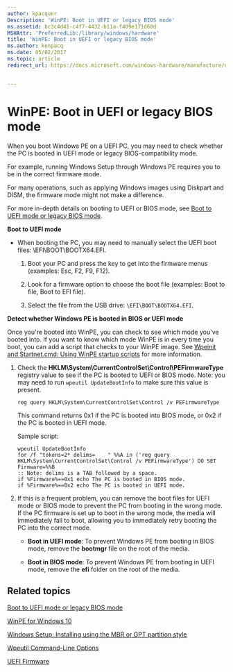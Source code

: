 ```yaml
---
author: kpacquer
Description: 'WinPE: Boot in UEFI or legacy BIOS mode'
ms.assetid: bc3c4d41-c4f7-4432-b11a-f409e171d60d
MSHAttr: 'PreferredLib:/library/windows/hardware'
title: 'WinPE: Boot in UEFI or legacy BIOS mode'
ms.author: kenpacq
ms.date: 05/02/2017
ms.topic: article
redirect_url: https://docs.microsoft.com/windows-hardware/manufacture/desktop/boot-to-uefi-mode-or-legacy-bios-mode


---
```


# WinPE: Boot in UEFI or legacy BIOS mode


When you boot Windows PE on a UEFI PC, you may need to check whether the PC is booted in UEFI mode or legacy BIOS-compatibility mode.

For example, running Windows Setup through Windows PE requires you to be in the correct firmware mode.

For many operations, such as applying Windows images using Diskpart and DISM, the firmware mode might not make a difference.

For more in-depth details on booting to UEFI or BIOS mode, see [Boot to UEFI mode or legacy BIOS mode](boot-to-uefi-mode-or-legacy-bios-mode.md).

**Boot to UEFI mode**

-   When booting the PC, you may need to manually select the UEFI boot files: \\EFI\\BOOT\\BOOTX64.EFI.

    1.  Boot your PC and press the key to get into the firmware menus (examples: Esc, F2, F9, F12).

    2.  Look for a firmware option to choose the boot file (examples: Boot to file, Boot to EFI file).

    3.  Select the file from the USB drive: `\EFI\BOOT\BOOTX64.EFI`.

**Detect whether Windows PE is booted in BIOS or UEFI mode**

Once you're booted into WinPE, you can check to see which mode you've booted into. If you want to know which mode WinPE is in every time you boot, you can add a script that checks to your WinPE image. See [Wpeinit and Startnet.cmd: Using WinPE startup scripts](wpeinit-and-startnetcmd-using-winpe-startup-scripts.md) for more information.

1.  Check the **HKLM\\System\\CurrentControlSet\\Control\\PEFirmwareType** registry value to see if the PC is booted to UEFI or BIOS mode. Note: you may need to run `wpeutil UpdateBootInfo` to make sure this value is present.

    ```
    reg query HKLM\System\CurrentControlSet\Control /v PEFirmwareType
    ```

    This command returns 0x1 if the PC is booted into BIOS mode, or 0x2 if the PC is booted in UEFI mode.

    Sample script:

    ```
    wpeutil UpdateBootInfo
    for /f "tokens=2* delims=    " %%A in ('reg query HKLM\System\CurrentControlSet\Control /v PEFirmwareType') DO SET Firmware=%%B
    :: Note: delims is a TAB followed by a space.
    if %Firmware%==0x1 echo The PC is booted in BIOS mode.
    if %Firmware%==0x2 echo The PC is booted in UEFI mode.
    ```

2.  If this is a frequent problem, you can remove the boot files for UEFI mode or BIOS mode to prevent the PC from booting in the wrong mode. If the PC firmware is set up to boot in the wrong mode, the media will immediately fail to boot, allowing you to immediately retry booting the PC into the correct mode.

    -   **Boot in UEFI mode**: To prevent Windows PE from booting in BIOS mode, remove the **bootmgr** file on the root of the media.

    -   **Boot in BIOS mode**: To prevent Windows PE from booting in UEFI mode, remove the **efi** folder on the root of the media.

## <span id="related_topics"></span>Related topics


[Boot to UEFI mode or legacy BIOS mode](boot-to-uefi-mode-or-legacy-bios-mode.md)

[WinPE for Windows 10](winpe-intro.md)

[Windows Setup: Installing using the MBR or GPT partition style](windows-setup-installing-using-the-mbr-or-gpt-partition-style.md)

[Wpeutil Command-Line Options](wpeutil-command-line-options.md)

[UEFI Firmware](uefi-firmware.md)

 

 







